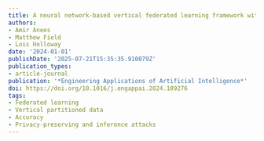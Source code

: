 ```yaml
---
title: A neural network-based vertical federated learning framework with server integration
authors:
- Amir Anees
- Matthew Field
- Lois Holloway
date: '2024-01-01'
publishDate: '2025-07-21T15:35:35.910079Z'
publication_types:
- article-journal
publication: '*Engineering Applications of Artificial Intelligence*'
doi: https://doi.org/10.1016/j.engappai.2024.109276
tags:
- Federated learning
- Vertical partitioned data
- Accuracy
- Privacy-preserving and inference attacks
---
```

